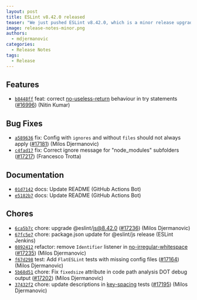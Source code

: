 ```yaml
---
layout: post
title: ESLint v8.42.0 released
teaser: "We just pushed ESLint v8.42.0, which is a minor release upgrade of ESLint. This release adds some new features and fixes several bugs found in the previous release."
image: release-notes-minor.png
authors:
  - mdjermanovic
categories:
  - Release Notes
tags:
  - Release
---
```









## Features


* [`b8448ff`](https://github.com/eslint/eslint/commit/b8448ff1ae1adf26a81dea07f340caa5b5c2f257) feat: correct [no-useless-return](/docs/rules/no-useless-return) behaviour in try statements ([#16996](https://github.com/eslint/eslint/issues/16996)) (Nitin Kumar)






## Bug Fixes


* [`a589636`](https://github.com/eslint/eslint/commit/a5896360c3faa1e7d1fe81a9907a434b8b8f6b60) fix: Config with `ignores` and without `files` should not always apply ([#17181](https://github.com/eslint/eslint/issues/17181)) (Milos Djermanovic)
* [`c4fad17`](https://github.com/eslint/eslint/commit/c4fad173c7149dbcd25695c19c68663102b9ec6b) fix: Correct ignore message for "node_modules" subfolders ([#17217](https://github.com/eslint/eslint/issues/17217)) (Francesco Trotta)




## Documentation


* [`01d7142`](https://github.com/eslint/eslint/commit/01d7142642c87241135699571e8010f5e8fcda4f) docs: Update README (GitHub Actions Bot)
* [`e5182b7`](https://github.com/eslint/eslint/commit/e5182b723ff82bb3b55c50c06d64626055414b31) docs: Update README (GitHub Actions Bot)








## Chores


* [`6ca5b7c`](https://github.com/eslint/eslint/commit/6ca5b7ca3bac9e10c6cfee4cdc78446e94eb7607) chore: upgrade @eslint/js@8.42.0 ([#17236](https://github.com/eslint/eslint/issues/17236)) (Milos Djermanovic)
* [`67fc5e7`](https://github.com/eslint/eslint/commit/67fc5e730e4dfc372dea11e15d3f5165bc812491) chore: package.json update for @eslint/js release (ESLint Jenkins)
* [`0892412`](https://github.com/eslint/eslint/commit/0892412556b2ba6c3d1b85152dafe47a3f4cba72) refactor: remove `Identifier` listener in [no-irregular-whitespace](/docs/rules/no-irregular-whitespace) ([#17235](https://github.com/eslint/eslint/issues/17235)) (Milos Djermanovic)
* [`f67d298`](https://github.com/eslint/eslint/commit/f67d2984c3c3f26497842a04d5166707587c1fca) test: Add `FlatESLint` tests with missing config files ([#17164](https://github.com/eslint/eslint/issues/17164)) (Milos Djermanovic)
* [`5b68d51`](https://github.com/eslint/eslint/commit/5b68d51e3e6bd003d6cf74d3434f7165691b4f4d) chore: Fix `fixedsize` attribute in code path analysis DOT debug output ([#17202](https://github.com/eslint/eslint/issues/17202)) (Milos Djermanovic)
* [`37432f2`](https://github.com/eslint/eslint/commit/37432f27dc15817d66cf42377792197dc2aeb8b2) chore: update descriptions in [key-spacing](/docs/rules/key-spacing) tests ([#17195](https://github.com/eslint/eslint/issues/17195)) (Milos Djermanovic)


